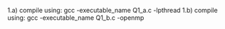 1.a) compile using: gcc -executable_name Q1_a.c -lpthread
1.b) compile using: gcc -executable_name Q1_b.c -openmp

